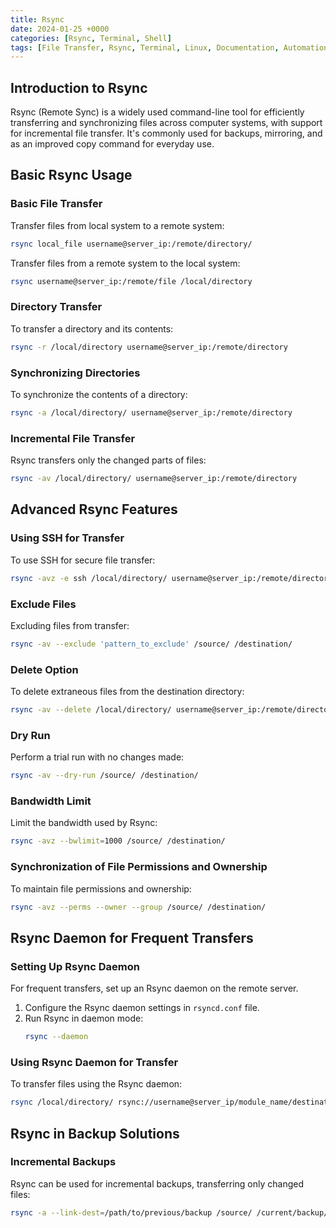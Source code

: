 ```yaml
---
title: Rsync
date: 2024-01-25 +0000
categories: [Rsync, Terminal, Shell]
tags: [File Transfer, Rsync, Terminal, Linux, Documentation, Automation, Shell]
---
```


## Introduction to Rsync

Rsync (Remote Sync) is a widely used command-line tool for efficiently transferring and synchronizing files across computer systems, with support for incremental file transfer. It's commonly used for backups, mirroring, and as an improved copy command for everyday use.

## Basic Rsync Usage

### Basic File Transfer
Transfer files from local system to a remote system:
```bash
rsync local_file username@server_ip:/remote/directory/
```

Transfer files from a remote system to the local system:
```bash
rsync username@server_ip:/remote/file /local/directory
```

### Directory Transfer
To transfer a directory and its contents:
```bash
rsync -r /local/directory username@server_ip:/remote/directory
```

### Synchronizing Directories
To synchronize the contents of a directory:
```bash
rsync -a /local/directory/ username@server_ip:/remote/directory
```

### Incremental File Transfer
Rsync transfers only the changed parts of files:
```bash
rsync -av /local/directory/ username@server_ip:/remote/directory
```

## Advanced Rsync Features

### Using SSH for Transfer
To use SSH for secure file transfer:
```bash
rsync -avz -e ssh /local/directory/ username@server_ip:/remote/directory
```

### Exclude Files
Excluding files from transfer:
```bash
rsync -av --exclude 'pattern_to_exclude' /source/ /destination/
```

### Delete Option
To delete extraneous files from the destination directory:
```bash
rsync -av --delete /local/directory/ username@server_ip:/remote/directory
```

### Dry Run
Perform a trial run with no changes made:
```bash
rsync -av --dry-run /source/ /destination/
```

### Bandwidth Limit
Limit the bandwidth used by Rsync:
```bash
rsync -avz --bwlimit=1000 /source/ /destination/
```

### Synchronization of File Permissions and Ownership
To maintain file permissions and ownership:
```bash
rsync -avz --perms --owner --group /source/ /destination/
```

## Rsync Daemon for Frequent Transfers

### Setting Up Rsync Daemon
For frequent transfers, set up an Rsync daemon on the remote server.

1. Configure the Rsync daemon settings in `rsyncd.conf` file.
2. Run Rsync in daemon mode:
   ```bash
   rsync --daemon
   ```

### Using Rsync Daemon for Transfer
To transfer files using the Rsync daemon:
```bash
rsync /local/directory/ rsync://username@server_ip/module_name/destination
```

## Rsync in Backup Solutions

### Incremental Backups
Rsync can be used for incremental backups, transferring only changed files:
```bash
rsync -a --link-dest=/path/to/previous/backup /source/ /current/backup/
```
